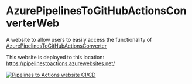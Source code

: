 # AzurePipelinesToGitHubActionsConverterWeb
A website to allow users to easily access the functionality of [AzurePipelinesToGitHubActionsConverter](https://github.com/samsmithnz/AzurePipelinesToGitHubActionsConverter)

This website is deployed to this location: https://pipelinestoactions.azurewebsites.net/

[![Pipelines to Actions website CI/CD](https://github.com/samsmithnz/AzurePipelinesToGitHubActionsConverterWeb/actions/workflows/main.yml/badge.svg)](https://github.com/samsmithnz/AzurePipelinesToGitHubActionsConverterWeb/actions/workflows/main.yml)
